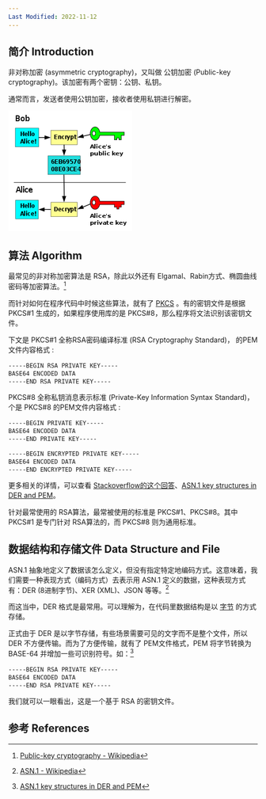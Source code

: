 ```yaml
---
Last Modified: 2022-11-12
---
```




## 简介 Introduction

非对称加密 (asymmetric cryptography)，又叫做 公钥加密 (Public-key cryptography)。该加密有两个密钥：公钥、私钥。

通常而言，发送者使用公钥加密，接收者使用私钥进行解密。

![Image result for asymmetric cryptography](https://raw.githubusercontent.com/caliburn1994/caliburn1994.github.io/master/images/250px-Public_key_encryption.svg.png)

## 算法 Algorithm

最常见的非对称加密算法是 RSA，除此以外还有 Elgamal、Rabin方式、椭圆曲线密码等加密算法。[^1]

而针对如何在程序代码中时候这些算法，就有了 [PKCS](https://en.wikipedia.org/wiki/PKCS) 。有的密钥文件是根据 PKCS#1 生成的，如果程序使用库的是 PKCS#8，那么程序将文法识别该密钥文件。

下文是 PKCS#1 全称RSA密码编译标准 (RSA Cryptography Standard)， 的PEM文件内容格式 : 

```
-----BEGIN RSA PRIVATE KEY-----
BASE64 ENCODED DATA
-----END RSA PRIVATE KEY-----
```

PKCS#8 全称私钥消息表示标准 (Private-Key Information Syntax Standard)，个是 PKCS#8 的PEM文件内容格式 :

```
-----BEGIN PRIVATE KEY-----
BASE64 ENCODED DATA
-----END PRIVATE KEY-----
```

```
-----BEGIN ENCRYPTED PRIVATE KEY-----
BASE64 ENCODED DATA
-----END ENCRYPTED PRIVATE KEY-----
```

更多相关的详情，可以查看 [Stackoverflow的这个回答](https://stackoverflow.com/questions/48958304/pkcs1-and-pkcs8-format-for-rsa-private-key)、[ASN.1 key structures in DER and PEM](https://polarssl.org/kb/cryptography/asn1-key-structures-in-der-and-pem/)。

针对最常使用的 RSA算法，最常被使用的标准是 PKCS#1、PKCS#8。其中 PKCS#1 是专门针对 RSA算法的，而 PKCS#8 则为通用标准。



## 数据结构和存储文件 Data Structure and File

ASN.1 抽象地定义了数据该怎么定义，但没有指定特定地编码方式。这意味着，我们需要一种表现方式（编码方式）去表示用 ASN.1 定义的数据，这种表现方式有：DER (8进制字节)、XER (XML)、JSON 等等。[^3]

而这当中，DER 格式是最常用。可以理解为，在代码里数据结构是以 <u>字节</u> 的方式存储。

正式由于 DER 是以字节存储，有些场景需要可见的文字而不是整个文件，所以 DER 不方便传输。而为了方便传输，就有了 PEM文件格式，PEM 将字节转换为 BASE-64 并增加一些可识别符号。如：[^2]

```
-----BEGIN RSA PRIVATE KEY-----
BASE64 ENCODED DATA
-----END RSA PRIVATE KEY-----
```

我们就可以一眼看出，这是一个基于 RSA 的密钥文件。



## 参考 References

[^1]:[Public-key cryptography - Wikipedia](https://en.wikipedia.org/wiki/Public-key_cryptography#Public_discovery)

[^2]: [ASN.1 key structures in DER and PEM](https://polarssl.org/kb/cryptography/asn1-key-structures-in-der-and-pem/)
[^3]: [ASN.1 - Wikipedia](https://en.wikipedia.org/wiki/ASN.1)
